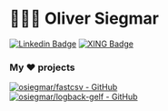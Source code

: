 # 👨🏻‍💻 Oliver Siegmar

[![Linkedin Badge](https://img.shields.io/badge/LinkedIn-blue?style=flat&logo=linkedin&labelColor=blue)](https://www.linkedin.com/in/osiegmar) [![XING Badge](https://img.shields.io/badge/XING-006567?style=flat&logo=xing&labelColor=006567)](https://xing.to/osiegmar)

### My ❤️ projects

[![osiegmar/fastcsv - GitHub](https://gh-card.dev/repos/osiegmar/fastcsv.svg)](https://github.com/osiegmar/fastcsv)  
[![osiegmar/logback-gelf - GitHub](https://gh-card.dev/repos/osiegmar/logback-gelf.svg)](https://github.com/osiegmar/logback-gelf)
